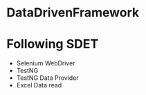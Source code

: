 # DataDrivenFramework

# Following SDET

<ul>
  <li>Selenium WebDriver</li>
  <li>TestNG</li>
  <li>TestNG Data Provider</li>
  <li>Excel Data read</li>
</ul>
